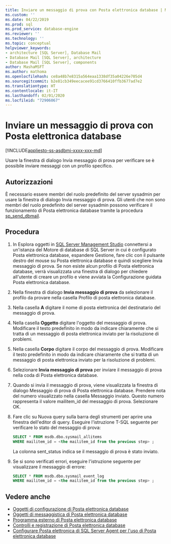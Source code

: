 ```yaml
---
title: Inviare un messaggio di prova con Posta elettronica database | Microsoft Docs
ms.custom: ''
ms.date: 04/22/2019
ms.prod: sql
ms.prod_service: database-engine
ms.reviewer: ''
ms.technology: ''
ms.topic: conceptual
helpviewer_keywords:
- architecture [SQL Server], Database Mail
- Database Mail [SQL Server], architecture
- Database Mail [SQL Server], components
author: MashaMSFT
ms.author: mathoma
ms.openlocfilehash: ce8a48b7e8315a564eaa1338df35a04226e705d4
ms.sourcegitcommit: b2e81cb349eecacee91cd3766410ffb3677ad7e2
ms.translationtype: HT
ms.contentlocale: it-IT
ms.lasthandoff: 02/01/2020
ms.locfileid: "72906067"
---
```

# <a name="send-a-test-email-with-database-mail"></a>Inviare un messaggio di prova con Posta elettronica database  
[!INCLUDE[appliesto-ss-asdbmi-xxxx-xxx-md](../../includes/appliesto-ss-asdbmi-xxxx-xxx-md.md)]

Usare la finestra di dialogo Invia messaggio di prova per verificare se è possibile inviare messaggi con un profilo specifico.

## <a name="permissions"></a>Autorizzazioni

È necessario essere membri del ruolo predefinito del server sysadmin per usare la finestra di dialogo Invia messaggio di prova. Gli utenti che non sono membri del ruolo predefinito del server sysadmin possono verificare il funzionamento di Posta elettronica database tramite la procedura [sp_send_dbmail](../system-stored-procedures/sp-send-dbmail-transact-sql.md).

## <a name="procedure"></a>Procedura

1. In Esplora oggetti in [SQL Server Management Studio](../../ssms/download-sql-server-management-studio-ssms.md) connettersi a un'istanza del Motore di database di SQL Server in cui è configurato Posta elettronica database, espandere Gestione, fare clic con il pulsante destro del mouse su Posta elettronica database e quindi scegliere Invia messaggio di prova. Se non esiste alcun profilo di Posta elettronica database, verrà visualizzata una finestra di dialogo per chiedere all'utente di creare un profilo e viene avviata la Configurazione guidata Posta elettronica database.
1. Nella finestra di dialogo **Invia messaggio di prova** da <instance name> selezionare il profilo da provare nella casella Profilo di posta elettronica database.
1. Nella casella **A** digitare il nome di posta elettronica del destinatario del messaggio di prova.
1. Nella casella **Oggetto** digitare l'oggetto del messaggio di prova. Modificare il testo predefinito in modo da indicare chiaramente che si tratta di un messaggio di posta elettronica inviato per la risoluzione di problemi.
1. Nella casella **Corpo** digitare il corpo del messaggio di prova. Modificare il testo predefinito in modo da indicare chiaramente che si tratta di un messaggio di posta elettronica inviato per la risoluzione di problemi.
1. Selezionare **Invia messaggio di prova** per inviare il messaggio di prova nella coda di Posta elettronica database.
1. Quando si invia il messaggio di prova, viene visualizzata la finestra di dialogo Messaggio di prova di Posta elettronica database. Prendere nota del numero visualizzato nella casella Messaggio inviato. Questo numero rappresenta il valore mailitem_id del messaggio di prova. Selezionare OK.
1. Fare clic su Nuova query sulla barra degli strumenti per aprire una finestra dell'editor di query. Eseguire l'istruzione T-SQL seguente per verificare lo stato del messaggio di prova:

    ```sql
    SELECT * FROM msdb.dbo.sysmail_allitems 
    WHERE mailitem_id = <the mailitem_id from the previous step> ;
    ```

    La colonna sent_status indica se il messaggio di prova è stato inviato.

1. Se si sono verificati errori, eseguire l'istruzione seguente per visualizzare il messaggio di errore:

    ```sql
    SELECT * FROM msdb.dbo.sysmail_event_log 
    WHERE mailitem_id = <the mailitem_id from the previous step> ;
    ```


##  <a name="RelatedContent"></a> Vedere anche 
  
-   [Oggetti di configurazione di Posta elettronica database](../../relational-databases/database-mail/database-mail-configuration-objects.md)
-   [Oggetti di messaggistica di Posta elettronica database](../../relational-databases/database-mail/database-mail-messaging-objects.md)
-   [Programma esterno di Posta elettronica database](../../relational-databases/database-mail/database-mail-external-program.md)
-   [Controlli e registrazione di Posta elettronica database](../../relational-databases/database-mail/database-mail-log-and-audits.md)
-   [Configurare Posta elettronica di SQL Server Agent per l'uso di Posta elettronica database](../../relational-databases/database-mail/configure-sql-server-agent-mail-to-use-database-mail.md)
  
  
